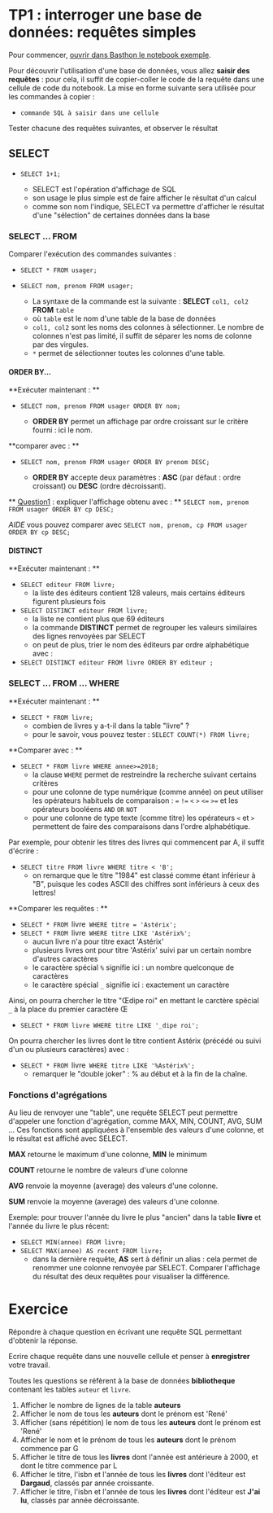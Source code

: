# TP1 : interroger une base de données: requêtes simples
Pour commencer, [ouvrir dans Basthon le notebook exemple](https://notebook.basthon.fr/?from=https://raw.githubusercontent.com/thfruchart/tnsi/main/03/exemple.ipynb&module=https://raw.githubusercontent.com/thfruchart/tnsi/main/03/livres.sql).


Pour découvrir l'utilisation d'une base de données, vous allez **saisir des requêtes** : pour cela, il suffit de copier-coller le code de la requête dans une cellule de code du notebook. La mise en forme suivante sera utilisée pour les commandes à copier :
* `commande SQL à saisir dans une cellule`

Tester chacune des requêtes suivantes, et observer le résultat
## SELECT
* `SELECT 1+1;`

   * SELECT est l'opération d'affichage de SQL
   * son usage le plus simple est de faire afficher le résultat d'un calcul
   * comme son nom l'indique, SELECT va permettre d'afficher le résultat d'une "sélection" de certaines données dans la base

### SELECT ...  FROM
Comparer l'exécution des commandes suivantes : 
* `SELECT * FROM usager;`
* `SELECT nom, prenom FROM usager;`

   * La syntaxe de la commande est la suivante : **SELECT** `col1, col2`  **FROM** `table` 
   * où `table` est le nom d'une table de la base de données
   * `col1, col2` sont les noms des colonnes à sélectionner. Le nombre de colonnes n'est pas limité, il suffit de séparer les noms de colonne par des virgules.
   * `*` permet de sélectionner toutes les colonnes d'une table.

#### ORDER BY... 
**Exécuter maintenant : **  
* `SELECT nom, prenom FROM usager ORDER BY nom;`

   * **ORDER BY** permet un affichage par ordre croissant sur le critère fourni : ici le nom.

**comparer avec : **
* `SELECT nom, prenom FROM usager ORDER BY prenom DESC;`

   * **ORDER BY** accepte deux paramètres : **ASC** (par défaut : ordre croissant) ou **DESC** (ordre décroissant).

** [Question1]() : expliquer l'affichage obtenu avec : **
`SELECT nom, prenom FROM usager ORDER BY cp DESC;`

*AIDE* vous pouvez comparer avec `SELECT nom, prenom, cp FROM usager ORDER BY cp DESC;`

#### DISTINCT
**Exécuter maintenant : **
* `SELECT editeur FROM livre;`
   * la liste des éditeurs contient 128 valeurs, mais certains éditeurs figurent plusieurs fois
* `SELECT DISTINCT editeur FROM livre;`
   * la liste ne contient plus que 69 éditeurs
   * la commande **DISTINCT** permet de regrouper les valeurs similaires des lignes renvoyées par SELECT
   * on peut de plus, trier le nom des éditeurs par ordre alphabétique avec :
* `SELECT DISTINCT editeur FROM livre ORDER BY editeur ;`
   
 

### SELECT ...  FROM ... WHERE
**Exécuter maintenant : **
* `SELECT * FROM livre;`
   * combien de livres y a-t-il dans la table "livre" ?
   * pour le savoir, vous pouvez tester :  `SELECT COUNT(*) FROM livre;` 
   
**Comparer avec : **
* `SELECT * FROM livre WHERE annee>=2018;`
   * la clause `WHERE` permet de restreindre la recherche suivant certains critères
   * pour une colonne de type numérique (comme année) on peut utiliser les opérateurs habituels de comparaison : `=`   `!=` `<`   `>` `<=`   `>=` et les opérateurs booléens `AND`   `OR` `NOT`
   * pour une colonne de type texte (comme titre) les opérateurs `<` et `>` permettent de faire des comparaisons dans l'ordre alphabétique.
   
Par exemple, pour obtenir les titres des livres qui commencent par A, il suffit d'écrire : 
* `SELECT titre FROM livre WHERE titre < 'B';`
   * on remarque que le titre "1984" est classé comme étant inférieur à "B", puisque les codes ASCII des chiffres sont inférieurs à ceux des lettres!

**Comparer les requêtes : **
* `SELECT * FROM `livre` WHERE titre = 'Astérix';`
* `SELECT * FROM `livre` WHERE titre LIKE 'Astérix%';`
   * aucun livre n'a pour titre exact 'Astérix'
   * plusieurs livres ont pour titre 'Astérix' suivi par un certain nombre d'autres caractères
   * le caractère spécial `%` signifie ici : un nombre quelconque de caractères
   * le caractère spécial `_` signifie ici : exactement un caractère
  
  
Ainsi, on pourra chercher le titre "Œdipe roi" en mettant le carctère spécial `_` à la place du premier caractère Œ  
* `SELECT * FROM livre WHERE titre LIKE '_dipe roi';`

On pourra chercher les livres dont le titre contient Astérix (précédé ou suivi d'un ou plusieurs caractères) avec : 
* `SELECT * FROM `livre` WHERE titre LIKE '%Astérix%';`
   * remarquer le "double joker" : % au début et à la fin de la chaîne.

### Fonctions d'agrégations
Au lieu de renvoyer une "table", une requête SELECT peut permettre d'appeler une fonction d'agrégation, comme MAX, MIN, COUNT, AVG, SUM ... 
Ces fonctions sont appliquées à l'ensemble des valeurs d'une colonne, et le résultat est affiché avec SELECT.

**MAX** retourne le maximum d'une colonne, **MIN** le minimum

**COUNT** retourne le nombre de valeurs d'une colonne

**AVG** renvoie la moyenne (average) des valeurs d'une colonne. 

**SUM** renvoie la moyenne (average) des valeurs d'une colonne. 

Exemple: pour trouver l'année du livre le plus "ancien" dans la table **livre**  et l'année du livre le plus récent: 
* `SELECT MIN(annee) FROM livre;`
* `SELECT MAX(annee) AS recent FROM livre;`
   * dans la dernière requête, **AS** sert à définir un alias : cela permet de renommer une colonne renvoyée par SELECT. Comparer l'affichage du résultat des deux requêtes pour visualiser la différence.

# Exercice
Répondre à chaque question en écrivant une requête SQL permettant d'obtenir la réponse.

Ecrire chaque requête dans une nouvelle cellule et penser à  **enregistrer** votre travail.

Toutes les questions se réfèrent à la base de données **bibliotheque** contenant les tables `auteur` et `livre`.

1. Afficher le nombre de lignes de la table **auteurs**
2. Afficher le nom de tous les **auteurs** dont le prénom est 'René'
3. Afficher (sans répétition) le nom de tous les **auteurs** dont le prénom est 'René'
4. Afficher le nom et le prénom de tous les **auteurs** dont le prénom commence par G
5. Afficher le titre de tous les **livres** dont l'année est antérieure à 2000, et dont le titre commence par L
6. Afficher le titre, l'isbn et l'année de tous les **livres** dont l'éditeur est **Dargaud**, classés par année croissante.
7. Afficher le titre, l'isbn et l'année de tous les **livres** dont l'éditeur est **J'ai lu**, classés par année décroissante.


